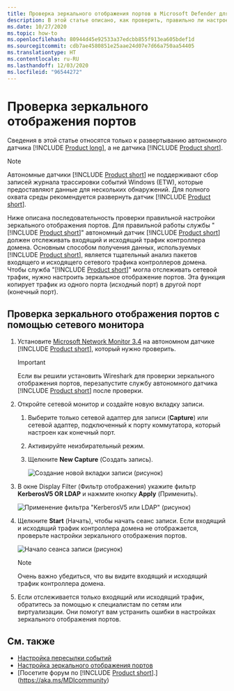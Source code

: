```yaml
---
title: Проверка зеркального отображения портов в Microsoft Defender для удостоверений
description: В этой статье описано, как проверить, правильно ли настроено зеркальное отображение портов в Microsoft Defender для удостоверений.
ms.date: 10/27/2020
ms.topic: how-to
ms.openlocfilehash: 80944d45e92533a37edcbb855f913ea605bdef1d
ms.sourcegitcommit: cdb7ae4580851e25aae24d07e7d66a750aa54405
ms.translationtype: HT
ms.contentlocale: ru-RU
ms.lasthandoff: 12/03/2020
ms.locfileid: "96544272"
---
```

# <a name="validate-port-mirroring"></a>Проверка зеркального отображения портов

Сведения в этой статье относятся только к развертыванию автономного датчика [!INCLUDE [Product long](includes/product-long.md)], а не датчика [!INCLUDE [Product short](includes/product-short.md)].

> [!NOTE]
> Автономные датчики [!INCLUDE [Product short](includes/product-short.md)] не поддерживают сбор записей журнала трассировки событий Windows (ETW), которые предоставляют данные для нескольких обнаружений. Для полного охвата среды рекомендуется развернуть датчик [!INCLUDE [Product short](includes/product-short.md)].

Ниже описана последовательность проверки правильной настройки зеркального отображения портов. Для правильной работы службы "[!INCLUDE [Product short](includes/product-short.md)]" автономный датчик [!INCLUDE [Product short](includes/product-short.md)] должен отслеживать входящий и исходящий трафик контроллера домена. Основным способом получения данных, используемых [!INCLUDE [Product short](includes/product-short.md)], является тщательный анализ пакетов входящего и исходящего сетевого трафика контроллеров домена. Чтобы служба "[!INCLUDE [Product short](includes/product-short.md)]" могла отслеживать сетевой трафик, нужно настроить зеркальное отображение портов. Эта функция копирует трафик из одного порта (исходный порт) в другой порт (конечный порт).

## <a name="validate-port-mirroring-using-net-mon"></a>Проверка зеркального отображения портов с помощью сетевого монитора

1. Установите [Microsoft Network Monitor 3.4](https://www.microsoft.com/download/details.aspx?id=4865) на автономном датчике [!INCLUDE [Product short](includes/product-short.md)], который нужно проверить.

    > [!IMPORTANT]
    > Если вы решили установить Wireshark для проверки зеркального отображения портов, перезапустите службу автономного датчика [!INCLUDE [Product short](includes/product-short.md)] после проверки.

1. Откройте сетевой монитор и создайте новую вкладку записи.

    1. Выберите только сетевой адаптер для записи (**Capture**) или сетевой адаптер, подключенный к порту коммутатора, который настроен как конечный порт.

    1. Активируйте неизбирательный режим.

    1. Щелкните **New Capture** (Создать запись).

        ![Создание новой вкладки записи (рисунок)](media/port-mirroring-capture.png)

1. В окне Display Filter (Фильтр отображения) укажите фильтр **KerberosV5 OR LDAP** и нажмите кнопку **Apply** (Применить).

    ![Применение фильтра "KerberosV5 или LDAP" (рисунок)](media/port-mirroring-filter-settings.png)

1. Щелкните **Start** (Начать), чтобы начать сеанс записи. Если входящий и исходящий трафик контроллера домена не отображается, проверьте настройки зеркального отображения портов.

    ![Начало сеанса записи (рисунок)](media/port-mirroring-capture-traffic.png)

    > [!NOTE]
    > Очень важно убедиться, что вы видите входящий и исходящий трафик контроллера домена.

1. Если отслеживается только входящий или исходящий трафик, обратитесь за помощью к специалистам по сетям или виртуализации. Они помогут вам устранить ошибки в настройках зеркального отображения портов.

## <a name="see-also"></a>См. также

- [Настройка пересылки событий](configure-event-forwarding.md)
- [Настройка зеркального отображения портов](configure-port-mirroring.md)
- [Посетите форум по [!INCLUDE [Product short](includes/product-short.md)].](https://aka.ms/MDIcommunity)
